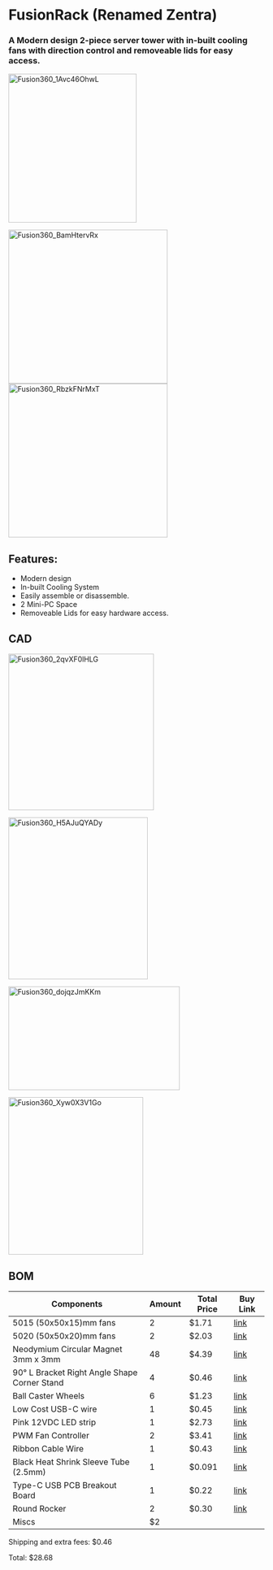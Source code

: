 # FusionRack (Renamed Zentra)

### A Modern design 2-piece server tower with in-built cooling fans with direction control and removeable lids for easy access. 

<img width="252" height="293" alt="Fusion360_1Avc46OhwL" src="https://github.com/user-attachments/assets/98137177-02a5-4b01-a0fd-f3cf6a766325" />
<p>
<img width="313" height="303" alt="Fusion360_BamHtervRx" src="https://github.com/user-attachments/assets/dc2ca7c5-8713-4033-a8ce-a74e1950cbae" />
<img width="313" height="303" alt="Fusion360_RbzkFNrMxT" src="https://github.com/user-attachments/assets/bfe42d5a-cb25-47e6-bec9-3a6c9b6d3618" />

## Features:
- Modern design
- In-built Cooling System
- Easily assemble or disassemble.
- 2 Mini-PC Space
- Removeable Lids for easy hardware access.



## CAD

<img width="286" height="308" alt="Fusion360_2qvXF0lHLG" src="https://github.com/user-attachments/assets/04718eed-7716-45f6-9679-cb447fc7cc9b" />
<p>
<img width="274" height="319" alt="Fusion360_H5AJuQYADy" src="https://github.com/user-attachments/assets/64324f11-b887-4fbf-b4e6-a48c534f942c" />
<p>
<img width="337" height="204" alt="Fusion360_dojqzJmKKm" src="https://github.com/user-attachments/assets/71b7ff31-27b3-4259-9385-dfeeeb4d55eb" />
<p>
<img width="265" height="310" alt="Fusion360_Xyw0X3V1Go" src="https://github.com/user-attachments/assets/e0b3339e-c4cd-49d5-a1d4-d8acb04e41e0" />
<p>

## BOM

| Components | Amount | Total Price | Buy Link |
|---|---|---|---|
| 5015 (50x50x15)mm fans | 2 | $1.71 | [link](https://makerbazar.in/products/generic-axial-dc-cooling-fan-blowers?variant=46306221490416) |
| 5020 (50x50x20)mm fans | 2 | $2.03 | [link](https://makerbazar.in/products/generic-axial-dc-cooling-fan-blowers?variant=46399947931888) |
| Neodymium Circular Magnet 3mm x 3mm | 48 | $4.39 | [link](https://makerbazar.in/products/neodymium-circular-magnet?variant=47451807875312) |
| 90° L Bracket Right Angle Shape Corner Stand | 4 | $0.46 | [link](https://makerbazar.in/products/right-angle-bracket-iron-angle-code-corner-stand?variant=46436990877936) |
| Ball Caster Wheels | 6 | $1.23 | [link](https://makerbazar.in/products/castor-wheels) |
| Low Cost USB-C wire | 1 | $0.45 | [link](https://makerbazar.in/products/generic-low-cost-type-c-usb-data-cable-black-white) |
| Pink 12VDC LED strip | 1 | $2.73 | [link](https://makerbazar.in/products/2835-12v-dc-led-strips-roll?variant=46419708838128) |
| PWM Fan Controller | 2 | $3.41 | [link](https://makerbazar.in/products/dc-6v-28v-6v-12v-24v-3a-pwm-dc-motor-speed-controller-forward-reverse-with-switch) |
| Ribbon Cable Wire | 1 | $0.43 | [link](https://makerbazar.in/products/multi-coloured-ribbon-cable-wire?variant=40914910281879) |
| Black Heat Shrink Sleeve Tube (2.5mm) | 1 | $0.091 | [link](https://makerbazar.in/products/heat-shrink?variant=19627635212384) |
| Type-C USB PCB Breakout Board | 1 | $0.22 | [link](https://makerbazar.in/products/type-c-usb-female-to-dip-pcb-breakout-board?variant=46337045299440) |
| Round Rocker | 2 | $0.30 | [link](https://makerbazar.in/products/round-rocker-switch-2-leg-pack-of-2-spst) |
| Miscs | $2 |

Shipping and extra fees: $0.46

Total: $28.68
